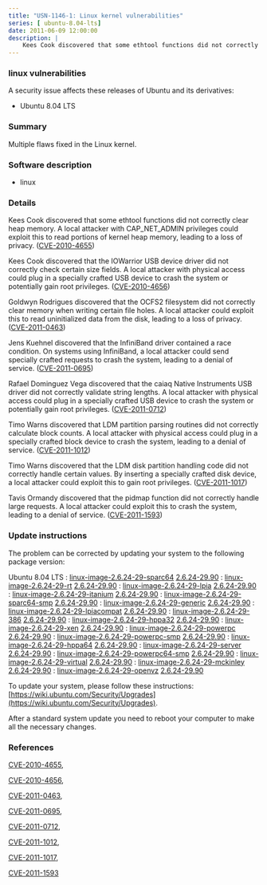 ```yaml
---
title: "USN-1146-1: Linux kernel vulnerabilities"
series: [ ubuntu-8.04-lts]
date: 2011-06-09 12:00:00
description: |
    Kees Cook discovered that some ethtool functions did not correctly clear heap memory. A local attacker with CAP_NET_ADMIN privileges could exploit this to read portions of kernel heap memory, leading to a loss of privacy. ([CVE-2010-4655](http://people.ubuntu.com/~ubuntu-security/cve/CVE-2010-4655))
--- 
```

 
### linux vulnerabilities

A security issue affects these releases of Ubuntu and its derivatives:

* Ubuntu 8.04 LTS

### Summary

Multiple flaws fixed in the Linux kernel. 

### Software description

* linux 

### Details

Kees Cook discovered that some ethtool functions did not correctly clear heap memory. A local attacker with CAP_NET_ADMIN privileges could exploit this to read portions of kernel heap memory, leading to a loss of privacy. ([CVE-2010-4655](http://people.ubuntu.com/~ubuntu-security/cve/CVE-2010-4655))

Kees Cook discovered that the IOWarrior USB device driver did not correctly check certain size fields. A local attacker with physical access could plug in a specially crafted USB device to crash the system or potentially gain root privileges. ([CVE-2010-4656](http://people.ubuntu.com/~ubuntu-security/cve/CVE-2010-4656))

Goldwyn Rodrigues discovered that the OCFS2 filesystem did not correctly clear memory when writing certain file holes. A local attacker could exploit this to read uninitialized data from the disk, leading to a loss of privacy. ([CVE-2011-0463](http://people.ubuntu.com/~ubuntu-security/cve/CVE-2011-0463))

Jens Kuehnel discovered that the InfiniBand driver contained a race condition. On systems using InfiniBand, a local attacker could send specially crafted requests to crash the system, leading to a denial of service. ([CVE-2011-0695](http://people.ubuntu.com/~ubuntu-security/cve/CVE-2011-0695))

Rafael Dominguez Vega discovered that the caiaq Native Instruments USB driver did not correctly validate string lengths. A local attacker with physical access could plug in a specially crafted USB device to crash the system or potentially gain root privileges. ([CVE-2011-0712](http://people.ubuntu.com/~ubuntu-security/cve/CVE-2011-0712))

Timo Warns discovered that LDM partition parsing routines did not correctly calculate block counts. A local attacker with physical access could plug in a specially crafted block device to crash the system, leading to a denial of service. ([CVE-2011-1012](http://people.ubuntu.com/~ubuntu-security/cve/CVE-2011-1012))

Timo Warns discovered that the LDM disk partition handling code did not correctly handle certain values. By inserting a specially crafted disk device, a local attacker could exploit this to gain root privileges. ([CVE-2011-1017](http://people.ubuntu.com/~ubuntu-security/cve/CVE-2011-1017))

Tavis Ormandy discovered that the pidmap function did not correctly handle large requests. A local attacker could exploit this to crash the system, leading to a denial of service. ([CVE-2011-1593](http://people.ubuntu.com/~ubuntu-security/cve/CVE-2011-1593)) 

### Update instructions

The problem can be corrected by updating your system to the following package version:

Ubuntu 8.04 LTS
 : [linux-image-2.6.24-29-sparc64](https://launchpad.net/ubuntu/+source/linux) <span> [2.6.24-29.90](https://launchpad.net/ubuntu/+source/linux/2.6.24-29.90) </span> 
 : [linux-image-2.6.24-29-rt](https://launchpad.net/ubuntu/+source/linux) <span> [2.6.24-29.90](https://launchpad.net/ubuntu/+source/linux/2.6.24-29.90) </span> 
 : [linux-image-2.6.24-29-lpia](https://launchpad.net/ubuntu/+source/linux) <span> [2.6.24-29.90](https://launchpad.net/ubuntu/+source/linux/2.6.24-29.90) </span> 
 : [linux-image-2.6.24-29-itanium](https://launchpad.net/ubuntu/+source/linux) <span> [2.6.24-29.90](https://launchpad.net/ubuntu/+source/linux/2.6.24-29.90) </span> 
 : [linux-image-2.6.24-29-sparc64-smp](https://launchpad.net/ubuntu/+source/linux) <span> [2.6.24-29.90](https://launchpad.net/ubuntu/+source/linux/2.6.24-29.90) </span> 
 : [linux-image-2.6.24-29-generic](https://launchpad.net/ubuntu/+source/linux) <span> [2.6.24-29.90](https://launchpad.net/ubuntu/+source/linux/2.6.24-29.90) </span> 
 : [linux-image-2.6.24-29-lpiacompat](https://launchpad.net/ubuntu/+source/linux) <span> [2.6.24-29.90](https://launchpad.net/ubuntu/+source/linux/2.6.24-29.90) </span> 
 : [linux-image-2.6.24-29-386](https://launchpad.net/ubuntu/+source/linux) <span> [2.6.24-29.90](https://launchpad.net/ubuntu/+source/linux/2.6.24-29.90) </span> 
 : [linux-image-2.6.24-29-hppa32](https://launchpad.net/ubuntu/+source/linux) <span> [2.6.24-29.90](https://launchpad.net/ubuntu/+source/linux/2.6.24-29.90) </span> 
 : [linux-image-2.6.24-29-xen](https://launchpad.net/ubuntu/+source/linux) <span> [2.6.24-29.90](https://launchpad.net/ubuntu/+source/linux/2.6.24-29.90) </span> 
 : [linux-image-2.6.24-29-powerpc](https://launchpad.net/ubuntu/+source/linux) <span> [2.6.24-29.90](https://launchpad.net/ubuntu/+source/linux/2.6.24-29.90) </span> 
 : [linux-image-2.6.24-29-powerpc-smp](https://launchpad.net/ubuntu/+source/linux) <span> [2.6.24-29.90](https://launchpad.net/ubuntu/+source/linux/2.6.24-29.90) </span> 
 : [linux-image-2.6.24-29-hppa64](https://launchpad.net/ubuntu/+source/linux) <span> [2.6.24-29.90](https://launchpad.net/ubuntu/+source/linux/2.6.24-29.90) </span> 
 : [linux-image-2.6.24-29-server](https://launchpad.net/ubuntu/+source/linux) <span> [2.6.24-29.90](https://launchpad.net/ubuntu/+source/linux/2.6.24-29.90) </span> 
 : [linux-image-2.6.24-29-powerpc64-smp](https://launchpad.net/ubuntu/+source/linux) <span> [2.6.24-29.90](https://launchpad.net/ubuntu/+source/linux/2.6.24-29.90) </span> 
 : [linux-image-2.6.24-29-virtual](https://launchpad.net/ubuntu/+source/linux) <span> [2.6.24-29.90](https://launchpad.net/ubuntu/+source/linux/2.6.24-29.90) </span> 
 : [linux-image-2.6.24-29-mckinley](https://launchpad.net/ubuntu/+source/linux) <span> [2.6.24-29.90](https://launchpad.net/ubuntu/+source/linux/2.6.24-29.90) </span> 
 : [linux-image-2.6.24-29-openvz](https://launchpad.net/ubuntu/+source/linux) <span> [2.6.24-29.90](https://launchpad.net/ubuntu/+source/linux/2.6.24-29.90) </span> 

To update your system, please follow these instructions: [https://wiki.ubuntu.com/Security/Upgrades](https://wiki.ubuntu.com/Security/Upgrades).

After a standard system update you need to reboot your computer to make all the necessary changes. 

### References

 [CVE-2010-4655](http://people.ubuntu.com/~ubuntu-security/cve/CVE-2010-4655), 

 [CVE-2010-4656](http://people.ubuntu.com/~ubuntu-security/cve/CVE-2010-4656), 

 [CVE-2011-0463](http://people.ubuntu.com/~ubuntu-security/cve/CVE-2011-0463), 

 [CVE-2011-0695](http://people.ubuntu.com/~ubuntu-security/cve/CVE-2011-0695), 

 [CVE-2011-0712](http://people.ubuntu.com/~ubuntu-security/cve/CVE-2011-0712), 

 [CVE-2011-1012](http://people.ubuntu.com/~ubuntu-security/cve/CVE-2011-1012), 

 [CVE-2011-1017](http://people.ubuntu.com/~ubuntu-security/cve/CVE-2011-1017), 

 [CVE-2011-1593](http://people.ubuntu.com/~ubuntu-security/cve/CVE-2011-1593)
 
